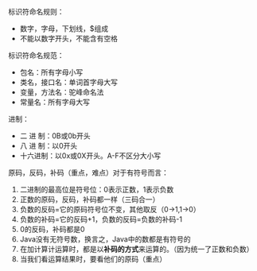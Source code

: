 标识符命名规则：
* 数字，字母，下划线，$组成
* 不能以数字开头，不能含有空格

标识符命名规范：
* 包名：所有字母小写
* 类名，接口名：单词首字母大写
* 变量，方法名：驼峰命名法
* 常量名：所有字母大写

进制：
* 二 进 制：0B或0b开头
* 八 进 制：以0开头
* 十六进制：以0x或0X开头。A-F不区分大小写

原码，反码，补码（重点，难点）对于有符号而言：
1. 二进制的最高位是符号位：0表示正数，1表示负数
2. 正数的原码，反码，补码都一样（三码合一）
3. 负数的反码=它的原码符号位不变，其他取反（0->1,1->0）
4. 负数的补码=它的反码+1，负数的反码=负数的补码-1
5. 0的反码，补码都是0
6. Java没有无符号数，换言之，Java中的数都是有符号的
7. 在加计算计运算时，都是以**补码的方式**来运算的。（因为统一了正数和负数）
8. 当我们看运算结果时，要看他们的原码（重点）
